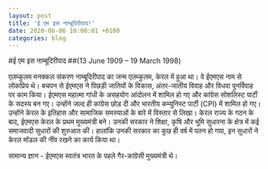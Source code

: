 ```yaml
---
layout: post
title: 'ई एम इस नाम्बूदिरीपाद!'
date: 2020-06-06 10:00:01 +0100
categories: blog
---
```

#ई एम इस नाम्बूदिरीपाद
##(13 June 1909 – 19 March 1998)

एलम्कुलम मनक्कल संकरण नाम्बूदिरीपाद का जन्म एलम्कुलम, केरल में हुआ था। वे ईएमएस नाम से लोकप्रिय थे। बचपन से ईएमएस ने पिछड़ी जातियों के विकास, अंतर-जातीय विवाह और विधवा पुनर्विवाह पर काम किया। ईएमएस महात्मा गांधी के असहयोग आंदोलन में शामिल हो गए और कांग्रेस सोशलिस्ट पार्टी के सदस्य बन गए। उन्होंने जल्द ही कांग्रेस छोड़ दी और भारतीय कम्युनिस्ट पार्टी (CPI) में शामिल हो गए। उन्होंने केरल के इतिहास और सामाजिक समस्याओं के बारे में विस्तार से लिखा। केरल राज्य के गठन के बाद, ईएमएस केरल के प्रथम मुख्यमंत्री बने। उनकी सरकार ने शिक्षा, कृषि और भूमि सुधारना के क्षेत्र में कई समाजवादी सुधारों की शुरुआत की। हालांकि उनकी सरकार का कुछ ही वर्ष में पतन हो गया, इन सुधारों ने केरल मॉडल की नींव रखने का कार्य किया था। 

सामान्य ज्ञान - ईएमएस स्वतंत्र भारत के पहले गैर-कांग्रेसी मुख्यमंत्री थे।
